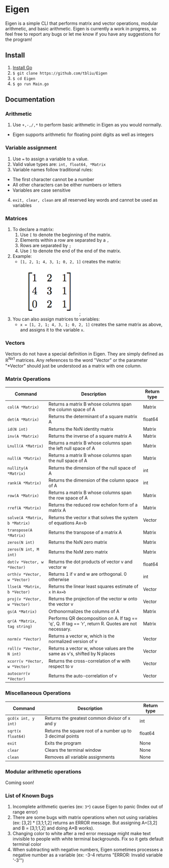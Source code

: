 # Eigen
Eigen is a simple CLI that performs matrix and vector operations, modular arithmetic, and basic arithmetic. 
Eigen is currently a work in progress, so feel free to report any bugs or let me know if you have any suggestions for the program!

## Install
1. [Install Go](https://golang.org/dl/)
2. `$ git clone https://github.com/tbliu/Eigen`
3. `$ cd Eigen`
4. `$ go run Main.go`

## Documentation 

### Arithmetic
1. Use `+,-,/,*` to perform basic arithmetic in Eigen as you would normally.
  * Eigen supports arithmetic for floating point digits as well as integers
  
### Variable assignment
1. Use `=` to assign a variable to a value.
2. Valid value types are: `int, float64, *Matrix`
3. Variable names follow traditional rules:
  * The first character cannot be a number
  * All other characters can be either numbers or letters
  * Variables are case sensitive 
4. `exit, clear, clean` are all reserved key words and cannot be used as variables

### Matrices
1. To declare a matrix:
    1. Use `[` to denote the beginning of the matrix.
    2. Elements within a row are separated by a `,`
    3. Rows are separated by `;`
    4. Use `]` to denote the end of the end of the matrix.
2. Example:
    * `[1, 2, 1; 4, 3, 1; 0, 2, 1]` creates the matrix: <br />
    ![alt text](https://github.com/tbliu/Eigen/blob/master/assets/images/matrix_example_3x3.jpg.png "Example matrix");
3. You can also assign matrices to variables: 
    * `x = [1, 2, 1; 4, 3, 1; 0, 2, 1]` creates the same matrix as above, and assigns it to the variable `x`.

### Vectors
Vectors do not have a special definition in Eigen. They are simply defined as ℝ<sup>Nx1</sup> matrices. Any references to the word "Vector" or the parameter "\*Vector" should just be understood as a matrix with one column.
    
### Matrix Operations
Command                              | Description                                                    | Return type
------------------------------------ | -------------                                                  | --------------
`col(A *Matrix)`                     | Returns a matrix B whose columns span the column space of A    | Matrix
`det(A *Matrix)`                     | Returns the determinant of a square matrix A                   | float64
`id(N int)`                          | Returns the NxN identity matrix                                | Matrix
`inv(A *Matrix)`                     | Returns the inverse of a square matrix A                       | Matrix
`Lnull(A *Matrix)`                   | Returns a matrix B whose columns span the left null space of A | Matrix
`null(A *Matrix)`                    | Returns a matrix B whose columns span the null space of A      | Matrix
`nullity(A *Matrix)`                 | Returns the dimension of the null space of A                   | int
`rank(A *Matrix)`                    | Returns the dimension of the column space of A                 | int
`row(A *Matrix)`                     | Returns a matrix B whose columns span the row space of A       | Matrix
`rref(A *Matrix)`                    | Returns the reduced row echelon form of a matrix A             | Matrix
`solve(A *Matrix, b *Matrix)`        | Returns the vector x that solves the system of equations Ax=b  | Vector 
`transpose(A *Matrix)`               | Returns the transpose of a matrix A                            | Matrix
`zeros(N int)`                       | Returns the NxN zero matrix                                    | Matrix
`zeros(N int, M int)`                | Returns the NxM zero matrix                                    | Matrix
`dot(v *Vector, w *Vector)`          | Returns the dot products of vector v and vector w              | float64
`orth(v *Vector, w *Vector)`         | Returns 1 if v and w are orthogonal. 0 otherwise               | int
`llse(A *Matrix, b *Vector)`         | Returns the linear least squares estimate of `x` in `Ax=b`     | Vector
`proj(v *Vector, w *Vector)`         | Returns the projection of the vector w onto the vector v       | Vector
`gs(A *Matrix)`                      | Orthonormalizes the columns of A                               | Matrix
`qr(A *Matrix, tag string)`          | Performs QR decomposition on A. If tag == 'q', Q. If tag == 'r', return R. Quotes are not necessary. | Matrix 
`norm(v *Vector)`                    | Returns a vector w, which is the normalized version of v       | Vector
`roll(v *Vector, N int)`             | Returns a vector w, whose values are the same as v's, shifted by N places | Vector
`xcorr(v *Vector, w *Vector)`        | Returns the cross-correlation of w with respect to v           | Vector
`autocorr(v *Vector)`                | Returns the auto-correlation of v                              | Vector


### Miscellaneous Operations
Command                              | Description                                                    | Return type
------------------------------------ | -------------                                                  | --------------
`gcd(x int, y int)`                  | Returns the greatest common divisor of x and y                 | int
`sqrt(x float64)`                    | Returns the square root of a number up to 3 decimal points     | float64
`exit`                               | Exits the program                                              | None
`clear`                              | Clears the terminal window                                     | None
`clean`                              | Removes all variable assignments                               | None


### Modular arithmetic operations
Coming soon!

### List of Known Bugs 
1. Incomplete arithmetic queries (ex: `3*`) cause Eigen to panic (Index out of range error)
2. There are some bugs with matrix operations when not using variables (ex: [3,2] \* [3,1;1,2] returns an ERROR message. But assigning A=[3,2] and B = [3,1;1,2] and doing A\*B works).
3. Changing color to white after a red error message might make text invisible to people with white terminal backgrounds. Fix so it gets default terminal color
4. When subtracting with negative numbers, Eigen sometimes processes a negative number as a variable (ex: -3-4 returns "ERROR: Invalid variable '-3'")
